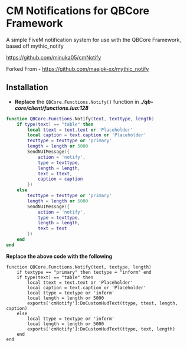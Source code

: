 # CM Notifications for QBCore Framework

A simple FiveM notification system for use with the QBCore Framework, based off mythic_notify

https://github.com/minuka05/cmNotify

Forked From - https://github.com/maejok-xx/mythic_notify

## Installation

- **Replace** the `QBCore.Functions.Notify()` function in _**./qb-core/client/functions.lua:128**_
```lua
function QBCore.Functions.Notify(text, texttype, length)
    if type(text) == "table" then
        local ttext = text.text or 'Placeholder'
        local caption = text.caption or 'Placeholder'
        texttype = texttype or 'primary'
        length = length or 5000
        SendNUIMessage({
            action = 'notify',
            type = texttype,
            length = length,
            text = ttext,
            caption = caption
        })
    else
        texttype = texttype or 'primary'
        length = length or 5000
        SendNUIMessage({
            action = 'notify',
            type = texttype,
            length = length,
            text = text
        })
    end
end
```
__**Replace the above code  with the following**__
```
function QBCore.Functions.Notify(text, textype, length)
    if textype == "primary" then textype = "inform" end
    if type(text) == "table" then
        local ttext = text.text or 'Placeholder'
        local caption = text.caption or 'Placeholder'
        local ttype = textype or 'inform'
        local length = length or 5000
        exports['cmNotify']:DoCustomHudText(ttype, ttext, length, caption)
    else
        local ttype = textype or 'inform'
        local length = length or 5000
        exports['cmNotify']:DoCustomHudText(ttype, text, length)
    end
end
```
